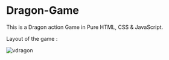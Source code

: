 # Dragon-Game

This is a Dragon action Game in Pure HTML, CSS & JavaScript.<br />

Layout of the game :

![vdragon](https://user-images.githubusercontent.com/66640534/151044449-149bcf07-2735-4364-9b16-f35af9403a44.png)
